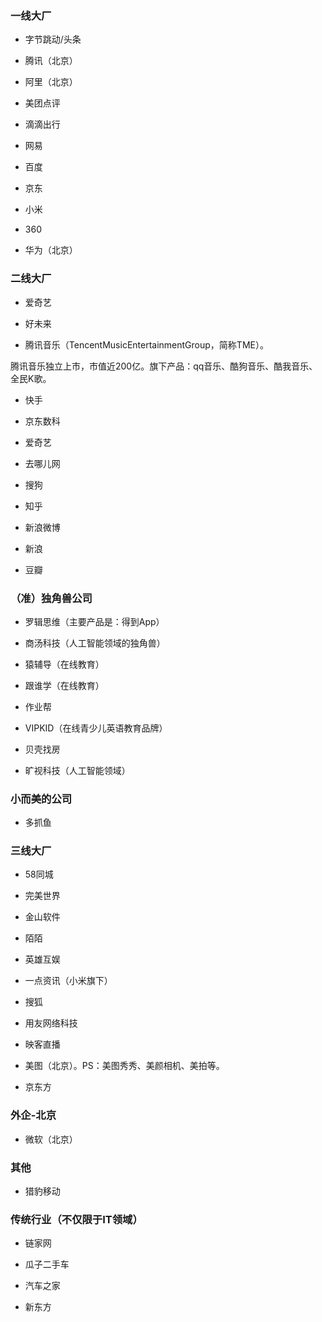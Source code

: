 
### 一线大厂

- 字节跳动/头条

- 腾讯（北京）

- 阿里（北京）

- 美团点评

- 滴滴出行

- 网易

- 百度

- 京东

- 小米

- 360

- 华为（北京）

### 二线大厂

- 爱奇艺

- 好未来

- 腾讯音乐（TencentMusicEntertainmentGroup，简称TME）。

腾讯音乐独立上市，市值近200亿。旗下产品：qq音乐、酷狗音乐、酷我音乐、全民K歌。

- 快手

- 京东数科

- 爱奇艺

- 去哪儿网

- 搜狗

- 知乎

- 新浪微博

- 新浪

- 豆瓣

### （准）独角兽公司

- 罗辑思维（主要产品是：得到App）

- 商汤科技（人工智能领域的独角兽）

- 猿辅导（在线教育）

- 跟谁学（在线教育）

- 作业帮

- VIPKID（在线青少儿英语教育品牌）

- 贝壳找房

- 旷视科技（人工智能领域）

### 小而美的公司

- 多抓鱼

### 三线大厂

- 58同城

- 完美世界

- 金山软件

- 陌陌

- 英雄互娱

- 一点资讯（小米旗下）

- 搜狐

- 用友网络科技

- 映客直播

- 美图（北京）。PS：美图秀秀、美颜相机、美拍等。

- 京东方

### 外企-北京

- 微软（北京）

### 其他

- 猎豹移动

### 传统行业（不仅限于IT领域）

- 链家网

- 瓜子二手车

- 汽车之家

- 新东方




